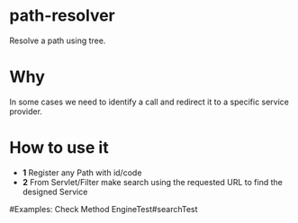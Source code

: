 # path-resolver
Resolve a path using tree.

# Why
In some cases we need to identify a call and redirect it to a specific service provider.

# How to use it
<ul>
 <li><b>1</b> Register any Path with id/code</li>
 <li><b>2</b> From Servlet/Filter make search using the requested URL to find the designed Service</li>
</ul>

#Examples:
    Check Method EngineTest#searchTest


